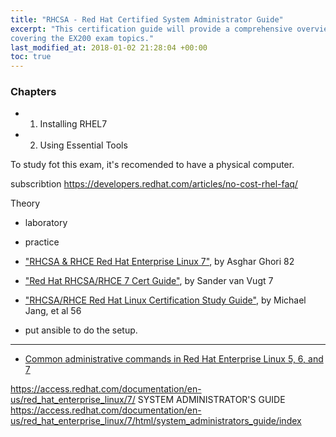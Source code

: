 ```yaml
---
title: "RHCSA - Red Hat Certified System Administrator Guide"
excerpt: "This certification guide will provide a comprehensive overview of Linux RHEL 7,
covering the EX200 exam topics."
last_modified_at: 2018-01-02 21:28:04 +00:00
toc: true
---
```



### Chapters
* 1. Installing RHEL7
* 2. Using Essential Tools

To study fot this exam, it's recomended to have a physical computer.

subscribtion
https://developers.redhat.com/articles/no-cost-rhel-faq/

Theory
* laboratory
* practice

* ["RHCSA & RHCE Red Hat Enterprise Linux 7"](https://www.amazon.com/dp/1495148203), by Asghar Ghori
82
* ["Red Hat RHCSA/RHCE 7 Cert Guide"](https://www.amazon.com/dp/0789754053), by Sander van Vugt
7
* ["RHCSA/RHCE Red Hat Linux Certification Study Guide"](https://www.amazon.com/dp/0071841962), by Michael Jang, et al
56


* put ansible to do the setup.


--------
* [Common administrative commands in Red Hat Enterprise Linux 5, 6, and 7](https://access.redhat.com/articles/1189123)


https://access.redhat.com/documentation/en-us/red_hat_enterprise_linux/7/
SYSTEM ADMINISTRATOR'S GUIDE
https://access.redhat.com/documentation/en-us/red_hat_enterprise_linux/7/html/system_administrators_guide/index
